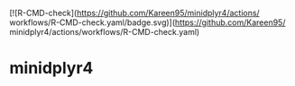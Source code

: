  <!-- badges: start -->
  [![R-CMD-check](https://github.com/Kareen95/minidplyr4/actions/
  workflows/R-CMD-check.yaml/badge.svg)](https://github.com/Kareen95/
  minidplyr4/actions/workflows/R-CMD-check.yaml)
  <!-- badges: end -->


# minidplyr4